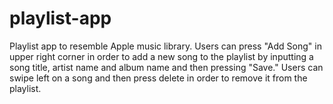 # playlist-app

Playlist app to resemble Apple music library. Users can press "Add Song" in upper right corner in order to add a new song to the playlist by inputting a song title, artist name and album name and then pressing "Save." Users can swipe left on a song and then press delete in order to remove it from the playlist. 
